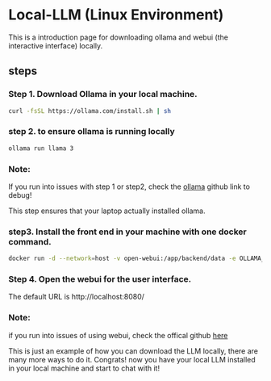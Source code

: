 # Local-LLM (Linux Environment)
This is a introduction page for downloading ollama and webui (the interactive interface) locally.

## steps

### Step 1. Download Ollama in your local machine. 
```bash
curl -fsSL https://ollama.com/install.sh | sh
```

### step 2. to ensure ollama is running locally
```bash
ollama run llama 3
```

### Note: 
If you run into issues with step 1 or step2, check the [ollama](https://github.com/ollama/ollama) github link to debug!

This step ensures that your laptop actually installed  ollama.

### step3. Install the front end in your machine with one docker command. 
```bash
docker run -d --network=host -v open-webui:/app/backend/data -e OLLAMA_BASE_URL=http://127.0.0.1:11434 --name open-webui --restart always ghcr.io/open-webui/open-webui:main
```

### Step 4. Open the webui for the user interface. 
The default URL is http://localhost:8080/

### Note:
if you run into issues of using webui, check the offical github [here](https://github.com/open-webui/open-webui)


This is just an example of how you can download the LLM locally, there are many more ways to do it. Congrats! now you have your local LLM installed in your local machine and start to chat with it!
